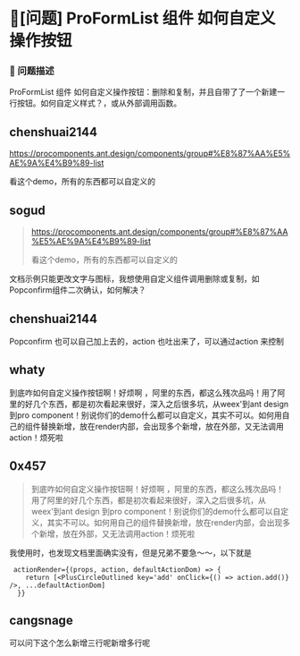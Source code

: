 # 🧐[问题] ProFormList 组件 如何自定义操作按钮

### 🧐 问题描述

ProFormList 组件 如何自定义操作按钮：删除和复制，并且自带了了一个新建一行按钮。如何自定义样式？，或从外部调用函数。

## chenshuai2144

https://procomponents.ant.design/components/group#%E8%87%AA%E5%AE%9A%E4%B9%89-list

看这个demo，所有的东西都可以自定义的

## sogud

> https://procomponents.ant.design/components/group#%E8%87%AA%E5%AE%9A%E4%B9%89-list
>
> 看这个demo，所有的东西都可以自定义的

文档示例只能更改文字与图标，我想使用自定义组件调用删除或复制，如Popconfirm组件二次确认，如何解决？

## chenshuai2144

Popconfirm 也可以自己加上去的，action 也吐出来了，可以通过action 来控制

## whaty

到底咋如何自定义操作按钮啊！好烦啊 ，阿里的东西，都这么残次品吗！用了阿里的好几个东西，都是初次看起来很好，深入之后很多坑，从weex'到ant design 到pro component！别说你们的demo什么都可以自定义，其实不可以。如何用自己的组件替换新增，放在render内部，会出现多个新增，放在外部，又无法调用action！烦死啦

## 0x457

> 到底咋如何自定义操作按钮啊！好烦啊 ，阿里的东西，都这么残次品吗！用了阿里的好几个东西，都是初次看起来很好，深入之后很多坑，从weex'到ant design 到pro component！别说你们的demo什么都可以自定义，其实不可以。如何用自己的组件替换新增，放在render内部，会出现多个新增，放在外部，又无法调用action！烦死啦

我使用时，也发现文档里面确实没有，但是兄弟不要急～～，以下就是

```
 actionRender={(props, action, defaultActionDom) => {
    return [<PlusCircleOutlined key='add' onClick={() => action.add()} />, ...defaultActionDom]
  }}
```

## cangsnage

>

可以问下这个怎么新增三行呢新增多行呢
